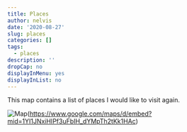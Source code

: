```yaml
---
title: Places
author: nelvis
date: '2020-08-27'
slug: places
categories: []
tags:
  - places
description: ''
dropCap: no
displayInMenu: yes
displayInList: no
---
```


This map contains a list of places I would like to visit again.

![Map](/post/places/places.png)(https://www.google.com/maps/d/embed?mid=1YI1JNxiHIPf3uFbIH_dYMpTh2tKk1HAc)